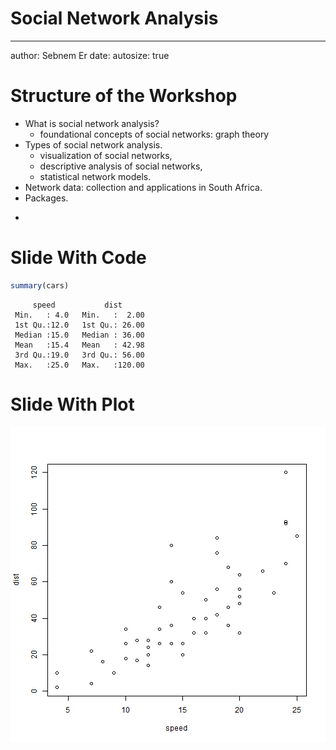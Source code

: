 Social Network Analysis
========================================================
<hr>
author: Sebnem Er
date: 
autosize: true

Structure of the Workshop
========================================================
<ul>
  <li>What is social network analysis?
    <ul>
      <li>foundational concepts of social networks: graph theory</li>
    </ul>
  <li>Types of social network analysis.
    <ul>
      <li>visualization of social networks,</li>
      <li>descriptive analysis of social networks,</li>
      <li>statistical network models.</li>
    </ul>
  <li>Network data: collection and applications in South Africa.
  <li>Packages.
</ul>
 
- 

Slide With Code
========================================================


```r
summary(cars)
```

```
     speed           dist       
 Min.   : 4.0   Min.   :  2.00  
 1st Qu.:12.0   1st Qu.: 26.00  
 Median :15.0   Median : 36.00  
 Mean   :15.4   Mean   : 42.98  
 3rd Qu.:19.0   3rd Qu.: 56.00  
 Max.   :25.0   Max.   :120.00  
```

Slide With Plot
========================================================

![plot of chunk unnamed-chunk-2](snapresentation-figure/unnamed-chunk-2-1.png)
